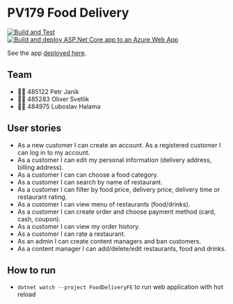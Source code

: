 # PV179 Food Delivery
[![Build and Test](https://github.com/petr7555/pv179-food-delivery/actions/workflows/dotnet.yml/badge.svg)](https://github.com/petr7555/pv179-food-delivery/actions/workflows/dotnet.yml)
[![Build and deploy ASP.Net Core app to an Azure Web App](https://github.com/petr7555/pv179-food-delivery/actions/workflows/azure-webapps-dotnet-core.yml/badge.svg)](https://github.com/petr7555/pv179-food-delivery/actions/workflows/azure-webapps-dotnet-core.yml)

See the app [deployed here](https://pv179-food-delivery.azurewebsites.net/).

## Team
- 👨‍🎓 485122 Petr Janik
- 👨‍🎓 485283 Oliver Svetlik
- 👨‍🎓 484975 Luboslav Halama


## User stories
- As a new customer I can create an account. As a registered customer I can log in to my account.
- As a customer I can edit my personal information (delivery address, billing address).
- As a customer I can can choose a food category.
- As a customer I can search by name of restaurant.
- As a customer I can filter by food price, delivery price, delivery time or restaurant rating.
- As a customer I can view menu of restaurants (food/drinks).
- As a customer I can create order and choose payment method (card, cash, coupon).
- As a customer I can view my order history.
- As a customer I can rate a restaurant.
- As an admin I can create content managers and ban customers.
- As a content manager I can add/delete/edit restaurants, food and drinks.

## How to run
- `dotnet watch --project FoodDeliveryFE` to run web application with hot reload
